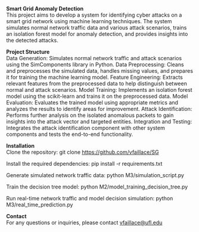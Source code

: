 **Smart Grid Anomaly Detection**\
This project aims to develop a system for identifying cyber attacks on a smart grid network using machine learning techniques. The system simulates normal network traffic data and various attack scenarios, trains an isolation forest model for anomaly detection, and provides insights into the detected attacks.

**Project Structure**\
Data Generation: Simulates normal network traffic and attack scenarios using the SimComponents library in Python. 
Data Preprocessing: Cleans and preprocesses the simulated data, handles missing values, and prepares it for training the machine learning model.
Feature Engineering: Extracts relevant features from the preprocessed data to help distinguish between normal and attack scenarios. 
Model Training: Implements an isolation forest model using the scikit-learn and trains it on the preprocessed data. 
Model Evaluation: Evaluates the trained model using appropriate metrics and analyzes the results to identify areas for improvement. 
Attack Identification: Performs further analysis on the isolated anomalous packets to gain insights into the attack vector and targeted entities.
Integration and Testing: Integrates the attack identification component with other system components and tests the end-to-end functionality. 

**Installation**\
Clone the repository: git clone https://github.com/vfaillace/SG

Install the required dependencies: pip install -r requirements.txt

Generate simulated network traffic data: python M3/simulation_script.py

Train the decision tree model: python M2/model_training_decision_tree.py

Run real-time network traffic and model decision simulation: python M3/real_time_prediction.py

**Contact**\
For any questions or inquiries, please contact vfaillace@ufl.edu
